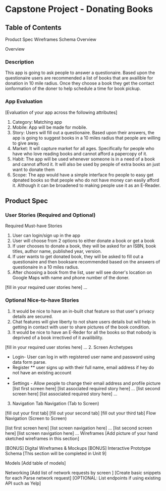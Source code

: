 # Capstone Project - Donating Books

## Table of Contents

Product Spec
Wireframes
Schema
Overview

Overview

### Description
This app is going to ask people to answer a questionaire. Based upon the questionaire users are recommended a list of books that are availible for donation in 10 mile radius. Once they choose a book they get the contact ionformation of the doner to help schedule a time for book pickup.

### App Evaluation
[Evaluation of your app across the following attributes]

1. Category: Matching app
2. Mobile: App will be made for mobile.
3. Story: Users will fill out a questionaire. Based upon their answers, the app is going to suggest books in a 10 miles radius that people are willing to give away.
4. Market: It will capture market for all ages. Specifically for people who have who love reading books and cannot afford a papercopy of it.
5. Habit: The app will be used whenever someone is in a need of a book and cannot afford it. It will also be used by people of extra books an just want to donate them
6. Scope: The app would have a simple interface fro people to easy get dpnated books so that people who do not have money can easily afford it. Although it can be broadened to making people use it as an E-Reader.

## Product Spec
### User Stories (Required and Optional)
Required Must-have Stories
1. User can login/sign up in the app
2. User will choose from 2 options to either donate a book or get a book
3. If user chooses to donate a book, they will be asked for an ISBN, book titles, author name, published year, version.
4. If user wants to get donated book, they will be asked to fill out a questionaire and then booksare recommended based on the answers of questionaire in a 10 miles radius.
5. After choosing a book from the list, user will see doner's location on Google Maps with name and phone number of the doner.
 
[fill in your required user stories here]
…
### Optional Nice-to-have Stories
1. It would be nice to have an in-built chat feature so that user's privacy details are secured.
2. Chat features will give liberty to not share users details but will help in getting in contact with user to share pictures of the book condition.
3. It would be nice to have an E-Reder for all the books so that nobody is deprived of a book irrectived of it availibility.

[fill in your required user stories here]
…
2. Screen Archetypes
* Login- User can log in with registered user name and password using data form parse.
* Register
  ** user signs up with their full name, email address if hey do not have an existing account
* 
* Settings - Allow people to change their email address and profile picture
[list first screen here]
[list associated required story here]
…
[list second screen here]
[list associated required story here]
…
3. Navigation
Tab Navigation (Tab to Screen)

[fill out your first tab]
[fill out your second tab]
[fill out your third tab]
Flow Navigation (Screen to Screen)

[list first screen here]
[list screen navigation here]
…
[list second screen here]
[list screen navigation here]
…
Wireframes
[Add picture of your hand sketched wireframes in this section]


[BONUS] Digital Wireframes & Mockups
[BONUS] Interactive Prototype
Schema
[This section will be completed in Unit 9]

Models
[Add table of models]

Networking
[Add list of network requests by screen ]
[Create basic snippets for each Parse network request]
[OPTIONAL: List endpoints if using existing API such as Yelp]
